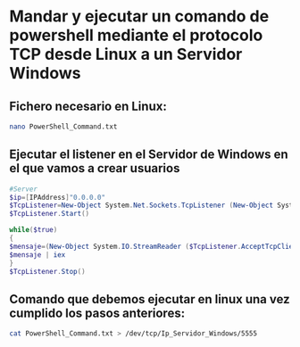 # Mandar y ejecutar un comando de powershell mediante el protocolo TCP desde Linux a un Servidor Windows
## Fichero necesario en Linux:
  
  ```Bash PowerShell_Command.txt
  nano PowerShell_Command.txt
  ```
## Ejecutar el listener en el Servidor de Windows en el que vamos a crear usuarios
```PowerShell
#Server
$ip=[IPAddress]"0.0.0.0"
$TcpListener=New-Object System.Net.Sockets.TcpListener (New-Object System.Net.IPEndPoint($ip,"5555"))
$TcpListener.Start()

while($true)
{
$mensaje=(New-Object System.IO.StreamReader ($TcpListener.AcceptTcpClient().GetStream())).ReadLine()
$mensaje | iex
}
$TcpListener.Stop()
```
## Comando que debemos ejecutar en linux una vez cumplido los pasos anteriores:
```Bash
cat PowerShell_Command.txt > /dev/tcp/Ip_Servidor_Windows/5555
```

